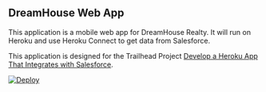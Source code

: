 DreamHouse Web App
------------------

This application is a mobile web app for DreamHouse Realty. It will run on Heroku and use Heroku Connect to get data from Salesforce.

This application is designed for the Trailhead Project [Develop a Heroku App That Integrates with Salesforce](https://trailhead.salesforce.com/content/learn/projects/develop-heroku-applications).

<a href="https://heroku.com/deployhttps://heroku.com/deploy?template=https://github.com/YOUR_Github_Username/intro-to-heroku">
  <img src="https://www.herokucdn.com/deploy/button.svg" alt="Deploy">
</a>
